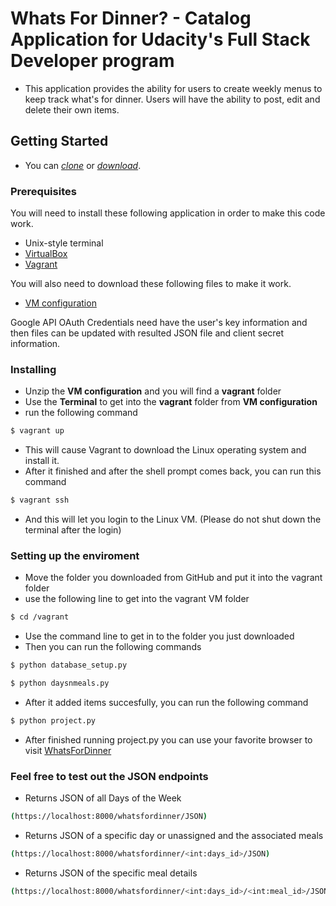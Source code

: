 # Whats For Dinner? - Catalog Application for Udacity's Full Stack Developer program
* This application  provides the ability for users to create weekly menus to keep track what's for dinner.  Users will have the ability to post, edit and delete their own items.

## Getting Started
* You can *[clone](https://github.com/cmudrenko/WFD_Catalog.git)* or *[download](https://github.com/cmudrenko/WFD_Catalog.git)*.

### Prerequisites
You will need to install these following application in order to make this code work.
* Unix-style terminal
* [VirtualBox](https://www.virtualbox.org/wiki/Downloads)
* [Vagrant](https://www.vagrantup.com/downloads.html)

You will also need to download these following files to make it work.
* [VM configuration](https://d17h27t6h515a5.cloudfront.net/topher/2017/August/59822701_fsnd-virtual-machine/fsnd-virtual-machine.zip)

Google API OAuth Credentials need have the user's key information and then files can be updated with resulted JSON file and client secret information.

### Installing

* Unzip the **VM configuration** and you will find a **vagrant** folder
* Use the **Terminal** to get into the **vagrant** folder from **VM configuration**
* run the following command
```sh
$ vagrant up
```
* This will cause Vagrant to download the Linux operating system and install it.
* After it finished and after the shell prompt comes back, you can run this command
```sh
$ vagrant ssh
```
* And this will let you login to the Linux VM. (Please do not shut down the terminal after the login)

### Setting up the enviroment
* Move the folder you downloaded from GitHub and put it into the vagrant folder
* use the following line to get into the vagrant VM folder
```sh
$ cd /vagrant
```
* Use the command line to get in to the folder you just downloaded
* Then you can run the following commands
```sh
$ python database_setup.py
```
```sh
$ python daysnmeals.py
```
* After it added items succesfully, you can run the following command
```sh
$ python project.py
```
* After finished running project.py you can use your favorite browser to visit [WhatsForDinner](http://localhost:8000/)

### Feel free to test out the JSON endpoints
* Returns JSON of all Days of the Week
```sh
(https://localhost:8000/whatsfordinner/JSON)
```
* Returns JSON of a specific day or unassigned and the associated meals
```sh
(https://localhost:8000/whatsfordinner/<int:days_id>/JSON)
```
* Returns JSON of the specific meal details
```sh
(https://localhost:8000/whatsfordinner/<int:days_id>/<int:meal_id>/JSON)
```

